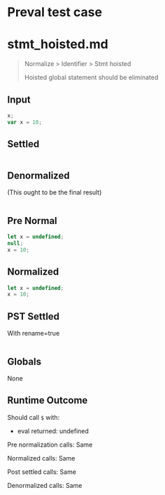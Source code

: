 # Preval test case

# stmt_hoisted.md

> Normalize > Identifier > Stmt hoisted
>
> Hoisted global statement should be eliminated

## Input

`````js filename=intro
x;
var x = 10;
`````

## Settled


`````js filename=intro

`````

## Denormalized
(This ought to be the final result)

`````js filename=intro

`````

## Pre Normal


`````js filename=intro
let x = undefined;
null;
x = 10;
`````

## Normalized


`````js filename=intro
let x = undefined;
x = 10;
`````

## PST Settled
With rename=true

`````js filename=intro

`````

## Globals

None

## Runtime Outcome

Should call `$` with:
 - eval returned: undefined

Pre normalization calls: Same

Normalized calls: Same

Post settled calls: Same

Denormalized calls: Same
